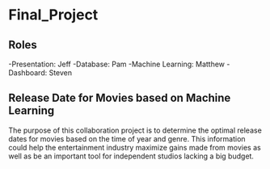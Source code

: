 # Final_Project
## Roles
  -Presentation: Jeff
  -Database: Pam
  -Machine Learning: Matthew
  -Dashboard: Steven

## Release Date for Movies based on Machine Learning
The purpose of this collaboration project is to determine the optimal release dates for movies based on the time of year and genre.
This information could help the entertainment industry maximize gains made from movies as well as be an important tool for independent studios lacking a big budget.

